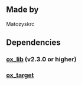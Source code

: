 ## Made by
Matozyskrc

## Dependencies
### [ox_lib](https://github.com/overextended/ox_lib) (v2.3.0 or higher)
### [ox_target](https://github.com/overextended/ox_target)
